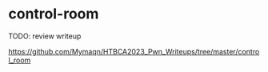 # control-room

TODO: review writeup

https://github.com/Mymaqn/HTBCA2023_Pwn_Writeups/tree/master/control_room